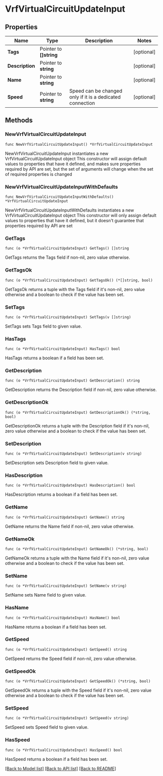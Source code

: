# VrfVirtualCircuitUpdateInput

## Properties

Name | Type | Description | Notes
------------ | ------------- | ------------- | -------------
**Tags** | Pointer to **[]string** |  | [optional] 
**Description** | Pointer to **string** |  | [optional] 
**Name** | Pointer to **string** |  | [optional] 
**Speed** | Pointer to **string** | Speed can be changed only if it is a dedicated connection | [optional] 

## Methods

### NewVrfVirtualCircuitUpdateInput

`func NewVrfVirtualCircuitUpdateInput() *VrfVirtualCircuitUpdateInput`

NewVrfVirtualCircuitUpdateInput instantiates a new VrfVirtualCircuitUpdateInput object
This constructor will assign default values to properties that have it defined,
and makes sure properties required by API are set, but the set of arguments
will change when the set of required properties is changed

### NewVrfVirtualCircuitUpdateInputWithDefaults

`func NewVrfVirtualCircuitUpdateInputWithDefaults() *VrfVirtualCircuitUpdateInput`

NewVrfVirtualCircuitUpdateInputWithDefaults instantiates a new VrfVirtualCircuitUpdateInput object
This constructor will only assign default values to properties that have it defined,
but it doesn't guarantee that properties required by API are set

### GetTags

`func (o *VrfVirtualCircuitUpdateInput) GetTags() []string`

GetTags returns the Tags field if non-nil, zero value otherwise.

### GetTagsOk

`func (o *VrfVirtualCircuitUpdateInput) GetTagsOk() (*[]string, bool)`

GetTagsOk returns a tuple with the Tags field if it's non-nil, zero value otherwise
and a boolean to check if the value has been set.

### SetTags

`func (o *VrfVirtualCircuitUpdateInput) SetTags(v []string)`

SetTags sets Tags field to given value.

### HasTags

`func (o *VrfVirtualCircuitUpdateInput) HasTags() bool`

HasTags returns a boolean if a field has been set.

### GetDescription

`func (o *VrfVirtualCircuitUpdateInput) GetDescription() string`

GetDescription returns the Description field if non-nil, zero value otherwise.

### GetDescriptionOk

`func (o *VrfVirtualCircuitUpdateInput) GetDescriptionOk() (*string, bool)`

GetDescriptionOk returns a tuple with the Description field if it's non-nil, zero value otherwise
and a boolean to check if the value has been set.

### SetDescription

`func (o *VrfVirtualCircuitUpdateInput) SetDescription(v string)`

SetDescription sets Description field to given value.

### HasDescription

`func (o *VrfVirtualCircuitUpdateInput) HasDescription() bool`

HasDescription returns a boolean if a field has been set.

### GetName

`func (o *VrfVirtualCircuitUpdateInput) GetName() string`

GetName returns the Name field if non-nil, zero value otherwise.

### GetNameOk

`func (o *VrfVirtualCircuitUpdateInput) GetNameOk() (*string, bool)`

GetNameOk returns a tuple with the Name field if it's non-nil, zero value otherwise
and a boolean to check if the value has been set.

### SetName

`func (o *VrfVirtualCircuitUpdateInput) SetName(v string)`

SetName sets Name field to given value.

### HasName

`func (o *VrfVirtualCircuitUpdateInput) HasName() bool`

HasName returns a boolean if a field has been set.

### GetSpeed

`func (o *VrfVirtualCircuitUpdateInput) GetSpeed() string`

GetSpeed returns the Speed field if non-nil, zero value otherwise.

### GetSpeedOk

`func (o *VrfVirtualCircuitUpdateInput) GetSpeedOk() (*string, bool)`

GetSpeedOk returns a tuple with the Speed field if it's non-nil, zero value otherwise
and a boolean to check if the value has been set.

### SetSpeed

`func (o *VrfVirtualCircuitUpdateInput) SetSpeed(v string)`

SetSpeed sets Speed field to given value.

### HasSpeed

`func (o *VrfVirtualCircuitUpdateInput) HasSpeed() bool`

HasSpeed returns a boolean if a field has been set.


[[Back to Model list]](../README.md#documentation-for-models) [[Back to API list]](../README.md#documentation-for-api-endpoints) [[Back to README]](../README.md)


